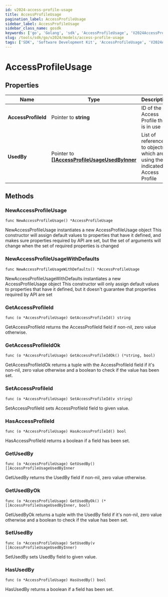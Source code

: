 ```yaml
---
id: v2024-access-profile-usage
title: AccessProfileUsage
pagination_label: AccessProfileUsage
sidebar_label: AccessProfileUsage
sidebar_class_name: gosdk
keywords: ['go', 'Golang', 'sdk', 'AccessProfileUsage', 'V2024AccessProfileUsage'] 
slug: /tools/sdk/go/v2024/models/access-profile-usage
tags: ['SDK', 'Software Development Kit', 'AccessProfileUsage', 'V2024AccessProfileUsage']
---
```


# AccessProfileUsage

## Properties

Name | Type | Description | Notes
------------ | ------------- | ------------- | -------------
**AccessProfileId** | Pointer to **string** | ID of the Access Profile that is in use | [optional] 
**UsedBy** | Pointer to [**[]AccessProfileUsageUsedByInner**](access-profile-usage-used-by-inner) | List of references to objects which are using the indicated Access Profile | [optional] 

## Methods

### NewAccessProfileUsage

`func NewAccessProfileUsage() *AccessProfileUsage`

NewAccessProfileUsage instantiates a new AccessProfileUsage object
This constructor will assign default values to properties that have it defined,
and makes sure properties required by API are set, but the set of arguments
will change when the set of required properties is changed

### NewAccessProfileUsageWithDefaults

`func NewAccessProfileUsageWithDefaults() *AccessProfileUsage`

NewAccessProfileUsageWithDefaults instantiates a new AccessProfileUsage object
This constructor will only assign default values to properties that have it defined,
but it doesn't guarantee that properties required by API are set

### GetAccessProfileId

`func (o *AccessProfileUsage) GetAccessProfileId() string`

GetAccessProfileId returns the AccessProfileId field if non-nil, zero value otherwise.

### GetAccessProfileIdOk

`func (o *AccessProfileUsage) GetAccessProfileIdOk() (*string, bool)`

GetAccessProfileIdOk returns a tuple with the AccessProfileId field if it's non-nil, zero value otherwise
and a boolean to check if the value has been set.

### SetAccessProfileId

`func (o *AccessProfileUsage) SetAccessProfileId(v string)`

SetAccessProfileId sets AccessProfileId field to given value.

### HasAccessProfileId

`func (o *AccessProfileUsage) HasAccessProfileId() bool`

HasAccessProfileId returns a boolean if a field has been set.

### GetUsedBy

`func (o *AccessProfileUsage) GetUsedBy() []AccessProfileUsageUsedByInner`

GetUsedBy returns the UsedBy field if non-nil, zero value otherwise.

### GetUsedByOk

`func (o *AccessProfileUsage) GetUsedByOk() (*[]AccessProfileUsageUsedByInner, bool)`

GetUsedByOk returns a tuple with the UsedBy field if it's non-nil, zero value otherwise
and a boolean to check if the value has been set.

### SetUsedBy

`func (o *AccessProfileUsage) SetUsedBy(v []AccessProfileUsageUsedByInner)`

SetUsedBy sets UsedBy field to given value.

### HasUsedBy

`func (o *AccessProfileUsage) HasUsedBy() bool`

HasUsedBy returns a boolean if a field has been set.


